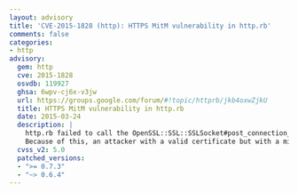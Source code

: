 ```yaml
---
layout: advisory
title: 'CVE-2015-1828 (http): HTTPS MitM vulnerability in http.rb'
comments: false
categories:
- http
advisory:
  gem: http
  cve: 2015-1828
  osvdb: 119927
  ghsa: 6wpv-cj6x-v3jw
  url: https://groups.google.com/forum/#!topic/httprb/jkb4oxwZjkU
  title: HTTPS MitM vulnerability in http.rb
  date: 2015-03-24
  description: |
    http.rb failed to call the OpenSSL::SSL::SSLSocket#post_connection_check method to perform hostname verification.
    Because of this, an attacker with a valid certificate but with a mismatched subject can perform a MitM attack.
  cvss_v2: 5.0
  patched_versions:
  - ">= 0.7.3"
  - "~> 0.6.4"
---
```

